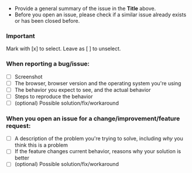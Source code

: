 * Provide a general summary of the issue in the **Title** above.  
* Before you open an issue, please check if a similar issue already exists or has been closed before.

### Important
Mark with [x] to select. Leave as [ ] to unselect.

### When reporting a bug/issue:
- [ ] Screenshot
- [ ] The browser, browser version and the operating system you're using
- [ ] The behavior you expect to see, and the actual behavior
- [ ] Steps to reproduce the behavior 
- [ ] \(optional) Possible solution/fix/workaround

### When you open an issue for a change/improvement/feature request:
- [ ] A description of the problem you're trying to solve, including _why_ you think this is a problem
- [ ] If the feature changes current behavior, reasons why your solution is better
- [ ] \(optional) Possible solution/fix/workaround